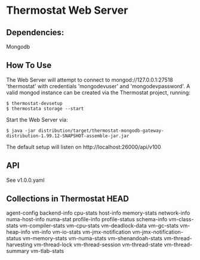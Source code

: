 # Thermostat Web Server

## Dependencies:

Mongodb

## How To Use

The Web Server will attempt to connect to mongod://127.0.0.1:27518 'thermostat'
with credentials 'mongodevuser' and 'mongodevpassword'. A valid mongod instance
can be created via the Thermostat project, running:

```
$ thermostat-devsetup
$ thermostata storage --start
```

Start the Web Server via:

```
$ java -jar distribution/target/thermostat-mongodb-gateway-distribution-1.99.12-SNAPSHOT-assemble-jar.jar
```

The default setup will listen on http://localhost:26000/api/v100

## API

See v1.0.0.yaml

## Collections in Thermostat HEAD

agent-config
backend-info
cpu-stats
host-info
memory-stats
network-info
numa-host-info
numa-stat
profile-info
profile-status
schema-info
vm-class-stats
vm-compiler-stats
vm-cpu-stats
vm-deadlock-data
vm-gc-stats
vm-heap-info
vm-info
vm-io-stats
vm-jmx-notification
vm-jmx-notification-status
vm-memory-stats
vm-numa-stats
vm-shenandoah-stats
vm-thread-harvesting
vm-thread-lock
vm-thread-session
vm-thread-state
vm-thread-summary
vm-tlab-stats

